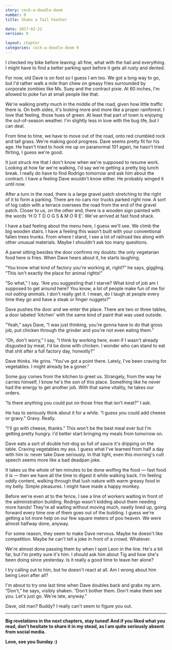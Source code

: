 ```yaml
---
story: cock-a-doodle-doom
number: 9
title: Shake a Tail Feather

date: 2017-02-22
version: 0

layout: chapter
categories: cock-a-doodle-doom 9
---
```

I checked my bike before leaving: all fine, what with the hail and everything. I might have to find a better parking spot before it gets all rusty and dented.

For now, old Dave is on foot so I guess I am too. We got a long way to go, but I'd rather walk a mile than chew on greasy fries surrounded by corporate zombies like Ms. Suey and the contract pixie. At 60 inches, I'm allowed to poke fun at small people like that.

We're walking pretty much in the middle of the road, given how little traffic there is. On both sides, it's looking more and more like a proper rainforest. I love that feeling, those hues of green. At least that part of town is enjoying the out-of-season weather. I'm slightly less in love with the bug life, but I can deal.

From time to time, we have to move out of the road, onto red crumbled rock and tall grass. We're making good progress. Dave seems pretty fit for his age. He hasn't tried to hook me up on paranormal 101 again, he hasn't tried flirting, I guess we're good.

It just struck me that I don't know when we're supposed to resume work. Looking at how far we're walking, I'd say we're getting a pretty big lunch break. I really do have to find Rodrigo tomorrow and ask him about the contract. I have a feeling Dave wouldn't know either. He probably winged it until now.

After a turn in the road, there is a large gravel patch stretching to the right of it to form a parking. There are no cars nor trucks parked right now. A sort of log cabin with a terrace oversees the road from the end of the gravel patch. Closer to us,  on the other end, there is a wooden sign painted with the words 'H O T  D O G S  &  M O R E'. We've arrived at fast food shack.

I have a bad feeling about the menu here, I guess we'll see. We climb the big wooden stairs. I have a feeling this wasn't built with your conventional fallen trees trunks. From where I stand, I see a lot of railroad ties along with other unusual materials. Maybe I shouldn't ask too many questions.

A panel sitting besides the door confirms my doubts: the only vegetarian food here is fries. When Dave hears about it, he starts laughing.

“You know what kind of factory you're working at, right?” he says, giggling. “This isn't exactly the place for animal rights!”

“So what,” I say. “Are you suggesting that I starve? What kind of job am I supposed to get around here? You know, a lot of people make fun of me for *not eating animals*. I don't really get it. I mean, do I laugh at people every time they go and have a steak or finger nuggets?”

Dave pushes the door and we enter the place. There are two or three tables, a door labeled 'kitchen' with the same kind of paint that was used outside.

“Yeah,” says Dave, “I was just thinking, you're gonna have to do that gross job, put chicken through the grinder and you're not even eating them.”

“Oh, don't worry,” I say, “I think by working here, even if I wasn't already disgusted by meat, I'd be done with chicken. I wonder who can stand to eat that shit after a full factory day, honestly?”

Dave thinks. He grins. “You've got a point there. Lately, I've been craving for vegetables. I might already be a goner.”

Some guy comes from the kitchen to greet us. Strangely, from the way he carries himself, I know he's the son of this place. Something like he never had the energy to get another job. With that same vitality, he takes our orders.

“Is there anything you could put on those fries that isn't meat?” I ask.

He has to seriously think about it for a while. “I guess you could add cheese or gravy.” Gravy. Really.

“I'll go with cheese, thanks.” This won't be the best meal ever but I'm getting pretty hungry. I'd better start bringing my meals from tomorrow on.

Dave eats a sort of double hot-dog so full of sauce it's dripping on the table. Craving vegetables my ass. I guess what I've learned from half a day with him is: never take Dave seriously. In that light, even this morning's cult speech seems more like a bad deadpan joke.

It takes us the whole of ten minutes to be done wolfing the food — fast food it is — then we have all the time to digest it while walking back. I'm feeling oddly content, walking through that lush nature with warm greasy food in my belly. Simple pleasures. I might have made a happy monkey.

Before we're even at to the fence, I see a line of workers waiting in front of the administration building. Rodrigo wasn't kidding about them needing more hands! They're all waiting without moving much, neatly lined up, going forward every time one of them goes out of the building. I guess we're getting a lot more help on our few square meters of poo heaven. We were almost halfway done, anyway.

For some reason, they seem to make Dave nervous. Maybe he doesn't like competition. Maybe he can't tell a joke in front of a crowd. Whatever.

We're almost done passing them by when I spot Leon in the line. He's a bit far, but I'm pretty sure it's him. I should ask him about Tig and how she's been doing since yesterday. Is it really a good time to leave her alone?

I try calling out to him, but he doesn't react at all. Am I wrong about him being Leon after all?

I'm about to try one last time when Dave doubles back and grabs my arm. “Don't,” he says, visibly shaken. “Don't bother them. Don't make them see you. Let's just go. We're late, anyway.”

Dave, old man? Buddy? I really can't seem to figure you out.

***

**Big revelations in the next chapters, stay tuned! And if you liked what you read, don't hesitate to share it in my stead, as I am quite seriously absent from social media.**

**Love, see you Sunday :)**
